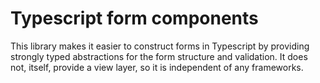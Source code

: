 # Typescript form components

This library makes it easier to construct forms in Typescript by providing strongly typed abstractions for the form
structure and validation. It does not, itself, provide a view layer, so it is independent of any frameworks.